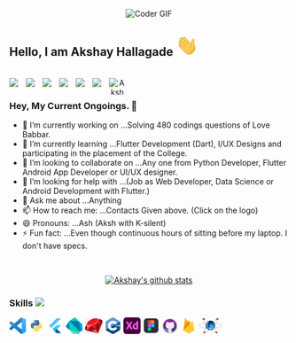 <p align="center">

  <img src="https://media.giphy.com/media/SWoSkN6DxTszqIKEqv/giphy.gif" alt="Coder GIF" width="500" height="400">
  
</p>

##  Hello, I am Akshay Hallagade <img src="https://github.com/AbdallahHemdan/AbdallahHemdan/blob/master/wave.gif" width="40px">

<br/>

<div align="center">


<a href="https://www.hackerrank.com/akshayhallagade1">
  <img align="left" width="30px" src="https://assets.brandfolder.com/y9ol94wb/v/331198/view@2x.png?v=1591971279" draggable="false" />
</a>

<a href="https://www.linkedin.com/in/akshayhallagade/">
  <img align="left" width="30px" src="https://cdn.worldvectorlogo.com/logos/linkedin-icon-2.svg" draggable="false" />
</a>

<a href="https://github.com/likeitaash">
  <img align="left" width="30px" src="https://image.flaticon.com/icons/svg/2111/2111432.svg" draggable="false" />
</a>

<a href="mailto:akshayhallagade2612@gmail.com">
  <img align="left" width="30px" src="https://image.flaticon.com/icons/svg/732/732200.svg" draggable="false" />
</a>

<a href="https://www.facebook.com/hallagade/">
  <img align="left" width="30px" src="https://cdn4.iconfinder.com/data/icons/social-media-flat-7/64/Social-media_Facebook-512.png" draggable="false" />
</a>

<a href="https://www.instagram.com/akshay_hallagade/">
  <img align="left"  width="30px" src="https://www.edigitalagency.com.au/wp-content/uploads/new-instagram-logo-png-transparent-light.png" draggable="false" />
</a>

<a href="https://dev.to/likeitaash">
  <img align="left" img src="https://d2fltix0v2e0sb.cloudfront.net/dev-badge.svg" alt="Akshay Hallagade's DEV Profile" height="30" width="30">
</a>

</div>

<br />

### Hey, My Current Ongoings. 👋

- 🔭 I’m currently working on ...Solving 480 codings questions of Love Babbar.
- 🌱 I’m currently learning ...Flutter Development (Dart), I/UX Designs and participating in the placement of the College.
- 👯 I’m looking to collaborate on ...Any one from Python Developer, Flutter Android App Developer or UI/UX designer.
- 🤔 I’m looking for help with ...(Job as Web Developer, Data Science or Android Development with Flutter.)
- 💬 Ask me about ...Anything
- 📫 How to reach me: ...Contacts Given above. (Click on the logo)
- 😄 Pronouns: ...Ash (Aksh with K-silent)
- ⚡ Fun fact: ...Even though continuous hours of sitting before my laptop. I don't have specs.


<br/>

<div align="center">
  
[![Akshay's github stats](https://github-readme-stats.vercel.app/api?username=likeitaash)](https://github.com/anuraghazra/github-readme-stats)

</div>

### Skills <img src="https://media.giphy.com/media/WUlplcMpOCEmTGBtBW/giphy.gif" width="40"> 

<div>
  
<code><img height="30" src="Skills/VSCode.png"></code>
<code><img height="30" src="Skills/python.png"></code>
<code><img height="30" src="Skills/flutter.png"></code>
<code><img height="30" src="Skills/dart.png"></code>
<code><img height="30" src="Skills/Ruby.png"></code>
<code><img height="30" src="Skills/C++.png"></code>
<code><img height="30" src="Skills/XD.png"></code>
<code><img height="30" src="Skills/Figma.png"></code>
<code><img height="30" src="Skills/Github desktop.png"></code>
<code><img height="30" src="Skills/firebase.png"></code>
<code><img height="30" src="Skills/Proteus.png"></code>

</div>


